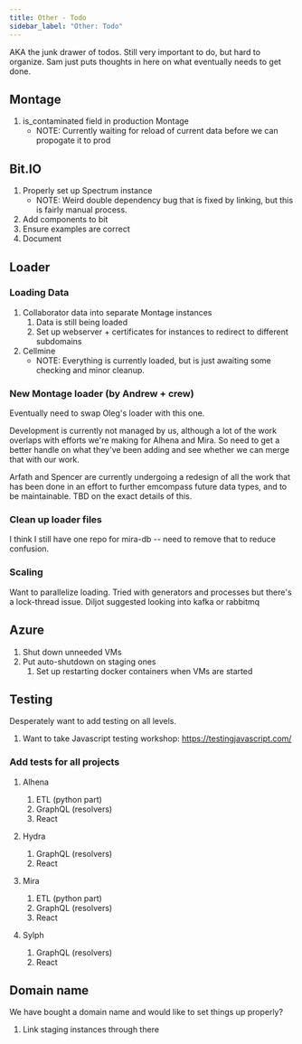 ```yaml
---
title: Other - Todo
sidebar_label: "Other: Todo"
---
```


AKA the junk drawer of todos. Still very important to do, but hard to organize. Sam just puts thoughts in here on what eventually needs to get done.

## Montage

1. is_contaminated field in production Montage
   - NOTE: Currently waiting for reload of current data before we can propogate it to prod

## Bit.IO

1. Properly set up Spectrum instance
   - NOTE: Weird double dependency bug that is fixed by linking, but this is fairly manual process.
2. Add components to bit
3. Ensure examples are correct
4. Document

## Loader

### Loading Data

1. Collaborator data into separate Montage instances
   1. Data is still being loaded
   2. Set up webserver + certificates for instances to redirect to different subdomains
2. Cellmine
   - NOTE: Everything is currently loaded, but is just awaiting some checking and minor cleanup.

### New Montage loader (by Andrew + crew)

Eventually need to swap Oleg's loader with this one.

Development is currently not managed by us, although a lot of the work overlaps with efforts we're making for Alhena and Mira. So need to get a better handle on what they've been adding and see whether we can merge that with our work.

Arfath and Spencer are currently undergoing a redesign of all the work that has been done in an effort to further emcompass future data types, and to be maintainable. TBD on the exact details of this.

### Clean up loader files

I think I still have one repo for mira-db -- need to remove that to reduce confusion.

### Scaling

Want to parallelize loading. Tried with generators and processes but there's a lock-thread issue. Diljot suggested looking into kafka or rabbitmq

## Azure

1. Shut down unneeded VMs
2. Put auto-shutdown on staging ones
   1. Set up restarting docker containers when VMs are started

## Testing

Desperately want to add testing on all levels.

1. Want to take Javascript testing workshop: https://testingjavascript.com/

### Add tests for all projects

1. Alhena

   1. ETL (python part)
   2. GraphQL (resolvers)
   3. React

2. Hydra

   1. GraphQL (resolvers)
   2. React

3. Mira

   1. ETL (python part)
   2. GraphQL (resolvers)
   3. React

4. Sylph
   1. GraphQL (resolvers)
   2. React

## Domain name

We have bought a domain name and would like to set things up properly?

1. Link staging instances through there
